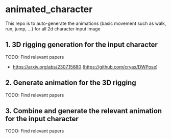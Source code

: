 # animated_character
This repo is to auto-generate the animations (basic movement such as walk, run, jump, ...) for all 2d character input image

## 1. 3D rigging generation for the input character
TODO: Find relevant papers
* https://arxiv.org/abs/2307.15880 (https://github.com/cryax/DWPose)

## 2. Generate animation for the 3D rigging
TODO: Find relevant papers

## 3. Combine and generate the relevant animation for the input character
TODO: Find relevant papers
